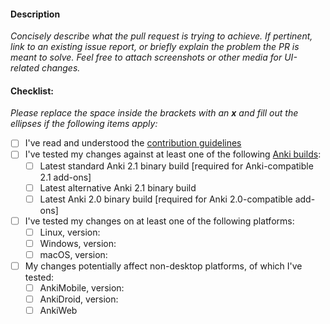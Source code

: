 #### Description

*Concisely describe what the pull request is trying to achieve. If pertinent, link to an existing issue report, or briefly explain the problem the PR is meant to solve. Feel free to attach screenshots or other media for UI-related changes.*


#### Checklist:

*Please replace the space inside the brackets with an **x** and fill out the ellipses if the following items apply:*

- [ ] I've read and understood the [contribution guidelines](./CONTRIBUTING.md)
- [ ] I've tested my changes against at least one of the following [Anki builds](https://apps.ankiweb.net/#download):
  - [ ] Latest standard Anki 2.1 binary build [required for Anki-compatible 2.1 add-ons]
  - [ ] Latest alternative Anki 2.1 binary build
  - [ ] Latest Anki 2.0 binary build [required for Anki 2.0-compatible add-ons]
- [ ] I've tested my changes on at least one of the following platforms:
  - [ ] Linux, version:
  - [ ] Windows, version:
  - [ ] macOS, version: 
- [ ] My changes potentially affect non-desktop platforms, of which I've tested:
  - [ ] AnkiMobile, version:
  - [ ] AnkiDroid, version:
  - [ ] AnkiWeb
